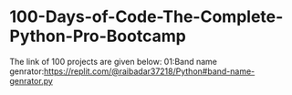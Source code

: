 # 100-Days-of-Code-The-Complete-Python-Pro-Bootcamp
The link of 100 projects are given below:
01:Band name genrator:https://replit.com/@raibadar37218/Python#band-name-genrator.py
